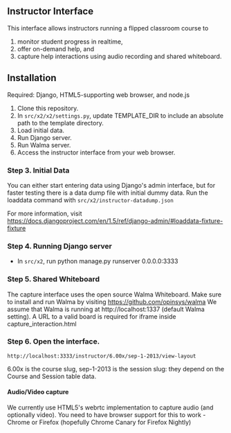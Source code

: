 ## Instructor Interface
This interface allows instructors running a flipped classroom course to 
1. monitor student progress in realtime, 
2. offer on-demand help, and 
3. capture help interactions using audio recording and shared whiteboard.

## Installation
Required: Django, HTML5-supporting web browser, and node.js

1. Clone this repository.
2. In `src/x2/x2/settings.py`, update TEMPLATE_DIR to include an absolute path to the template directory.
3. Load initial data.
4. Run Django server.
5. Run Walma server.
6. Access the instructor interface from your web browser.

### Step 3. Initial Data
You can either start entering data using Django's admin interface,
but for faster testing there is a data dump file with initial dummy data.
Run the loaddata command with `src/x2/instructor-datadump.json`

For more information, visit https://docs.djangoproject.com/en/1.5/ref/django-admin/#loaddata-fixture-fixture

### Step 4. Running Django server
* In `src/x2`, run 
    python manage.py runserver 0.0.0.0:3333

### Step 5. Shared Whiteboard
The capture interface uses the open source Walma Whiteboard.
Make sure to install and run Walma by visiting https://github.com/opinsys/walma
We assume that Walma is running at http://localhost:1337 (default Walma setting).
A URL to a valid board is required for iframe inside capture_interaction.html

### Step 6. Open the interface.
    http://localhost:3333/instructor/6.00x/sep-1-2013/view-layout

6.00x is the course slug, sep-1-2013 is the session slug: they depend on the Course and Session table data.

#### Audio/Video capture
We currently use HTML5's webrtc implementation to capture audio (and optionally video).
You need to have browser support for this to work - Chrome or Firefox (hopefully Chrome Canary for Firefox Nightly)

